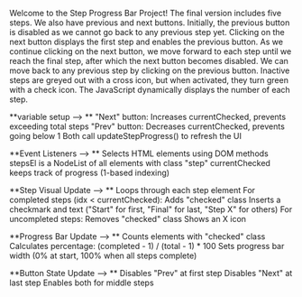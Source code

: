 Welcome to the Step Progress Bar Project! The final version includes five steps. We also have previous and next buttons. Initially, the previous button is disabled as we cannot go back to any previous step yet. Clicking on the next button displays the first step and enables the previous button. As we continue clicking on the next button, we move forward to each step until we reach the final step, after which the next button becomes disabled. We can move back to any previous step by clicking on the previous button. Inactive steps are greyed out with a cross icon, but when activated, they turn green with a check icon. The JavaScript dynamically displays the number of each step.


**variable setup --> ** 
    "Next" button: Increases currentChecked, prevents exceeding total steps
    "Prev" button: Decreases currentChecked, prevents going below 1
    Both call updateStepProgress() to refresh the UI

**Event Listeners --> **
    Selects HTML elements using DOM methods
    stepsEl is a NodeList of all elements with class "step"
    currentChecked keeps track of progress (1-based indexing)

**Step Visual Update --> **
Loops through each step element
For completed steps (idx < currentChecked):
    Adds "checked" class
    Inserts a checkmark and text ("Start" for first, "Final" for last, "Step X" for others)
For uncompleted steps:
    Removes "checked" class
    Shows an X icon


**Progress Bar Update --> **
    Counts elements with "checked" class
    Calculates percentage: (completed - 1) / (total - 1) * 100
    Sets progress bar width (0% at start, 100% when all steps complete)

**Button State Update --> **
    Disables "Prev" at first step
    Disables "Next" at last step
    Enables both for middle steps



